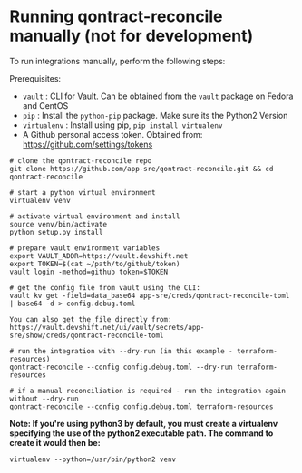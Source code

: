 # Running qontract-reconcile manually (not for development)

To run integrations manually, perform the following steps:

Prerequisites: 
- `vault` : CLI for Vault. Can be obtained from the `vault` package on Fedora and CentOS
- `pip` : Install the `python-pip` package. Make sure its the Python2 Version
- `virtualenv` : Install using pip, `pip install virtualenv`
- A Github personal access token. Obtained from: https://github.com/settings/tokens

```
# clone the qontract-reconcile repo
git clone https://github.com/app-sre/qontract-reconcile.git && cd qontract-reconcile

# start a python virtual environment
virtualenv venv

# activate virtual environment and install
source venv/bin/activate
python setup.py install

# prepare vault environment variables
export VAULT_ADDR=https://vault.devshift.net
export TOKEN=$(cat ~/path/to/github/token)
vault login -method=github token=$TOKEN

# get the config file from vault using the CLI:
vault kv get -field=data_base64 app-sre/creds/qontract-reconcile-toml | base64 -d > config.debug.toml

You can also get the file directly from: https://vault.devshift.net/ui/vault/secrets/app-sre/show/creds/qontract-reconcile-toml

# run the integration with --dry-run (in this example - terraform-resources)
qontract-reconcile --config config.debug.toml --dry-run terraform-resources

# if a manual reconciliation is required - run the integration again without --dry-run
qontract-reconcile --config config.debug.toml terraform-resources
```


**Note: If you're using python3 by default, you must create a virtualenv specifying
the use of the python2 executable path. The command to create it would then be:**
 
`virtualenv --python=/usr/bin/python2 venv`
